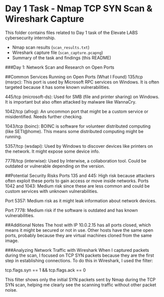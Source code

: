 # Day 1 Task - Nmap TCP SYN Scan & Wireshark Capture

This folder contains files related to Day 1 task of the Elevate LABS cybersecurity internship.

- Nmap scan results (`scan_results.txt`)
- Wireshark capture file (`scan_capture.pcapng`)
- Summary of the task and findings (this README)

###Day 1: Network Scan and Research on Open Ports

##Common Services Running on Open Ports (What I Found)
135/tcp (msrpc): This port is used by Microsoft RPC services on Windows. It is often targeted because it has some known vulnerabilities.

445/tcp (microsoft-ds): Used for SMB (file and printer sharing) on Windows. It is important but also often attacked by malware like WannaCry.

1042/tcp (afrog): An uncommon port that might be a custom service or misidentified. Needs further checking.

1043/tcp (boinc): BOINC is software for volunteer distributed computing (like SETI@home). This means some distributed computing might be running.

5357/tcp (wsdapi): Used by Windows to discover devices like printers on the network. It might expose some device info.

7778/tcp (interwise): Used by Interwise, a collaboration tool. Could be outdated or vulnerable depending on the version.

##Potential Security Risks Ports 135 and 445: High risk because attackers often exploit these ports to gain access or move inside networks.
Ports 1042 and 1043: Medium risk since these are less common and could be custom services with unknown vulnerabilities.

Port 5357: Medium risk as it might leak information about network devices.

Port 7778: Medium risk if the software is outdated and has known vulnerabilities.

##Additional Notes The host with IP 10.0.2.15 has all ports closed, which means it might be secured or not in use. Other hosts have the same open ports, probably because they are virtual machines cloned from the same image.

###Analyzing Network Traffic with Wireshark When I captured packets during the scan, I focused on TCP SYN packets because they are the first step in establishing connections. To do this in Wireshark, I used the filter:

tcp.flags.syn == 1 && tcp.flags.ack == 0

This filter shows only the initial SYN packets sent by Nmap during the TCP SYN scan, helping me clearly see the scanning traffic without other packet noise.
